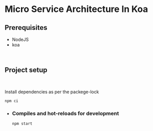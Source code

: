 # Micro Service Architecture In Koa


## Prerequisites 

- NodeJS
- koa

<br/>

## Project setup
<br/>

Install dependencies as per the packege-lock
```
npm ci
```

- ### Compiles and hot-reloads for development
  ```
  npm start
  ```


<br/>
